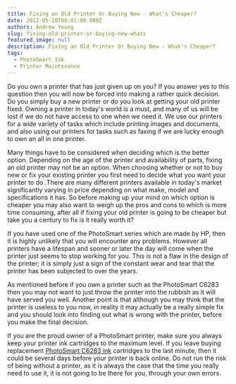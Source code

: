 ```yaml
---
title: Fixing an Old Printer Or Buying New - What's Cheaper?
date: 2012-05-18T06:01:00.000Z
authors: Andrew Yeung
slug: fixing-old-printer-or-buying-new-whats
featured_image: null
description: Fixing an Old Printer Or Buying New - What's Cheaper?
tags:
  - PhotoSmart Ink
  - Printer Maintenance
---
```

Do you own a printer that has just given up on you? If you answer yes to this question then you will now be forced into making a rather quick decision. Do you simply buy a new printer or do you look at getting your old printer fixed. Owning a printer in today's world is a must, and many of us will be lost if we do not have access to one when we need it. We use our printers for a wide variety of tasks which include printing images and documents, and also using our printers for tasks such as faxing if we are lucky enough to own an all in one printer.

Many things have to be considered when deciding which is the better option. Depending on the age of the printer and availability of parts, fixing an old printer may not be an option. When choosing whether or not to buy new or fix your existing printer you first need to decide what you want your printer to do .There are many different printers available in today's market significantly varying in price depending on what make, model and specifications it has. So before making up your mind on which option is cheaper you may also want to weigh up the pros and cons to which is more time consuming, after all if fixing your old printer is going to be cheaper but take you a century to fix is it really worth it?

If you have used one of the PhotoSmart series which are made by HP, then it is highly unlikely that you will encounter any problems. However all printers have a lifespan and sooner or later the day will come when the printer just seems to stop working for you. This is not a flaw in the design of the printer; it is simply just a sign of the constant wear and tear that the printer has been subjected to over the years.

As mentioned before if you own a printer such as the PhotoSmart C6283 then you may not want to just throw the printer into the rubbish as it will have served you well. Another point is that although you may think that the printer is useless to you now, in reality it may actually be a really simple fix and you should look into finding out what is wrong with the printer, before you make the final decision.

If you are the proud owner of a PhotoSmart printer, make sure you always keep your printer ink cartridges to the maximum level. If you leave buying replacement [PhotoSmart C6283 ink](https://www.comboink.com/hp-photosmart-c6283-ink-cartridges) cartridges to the last minute, then it could be several days before your printer is back online. Do not run the risk of being without a printer, as it is always the case that the time you really need to use it, it is not going to be there for you, through your own errors.
